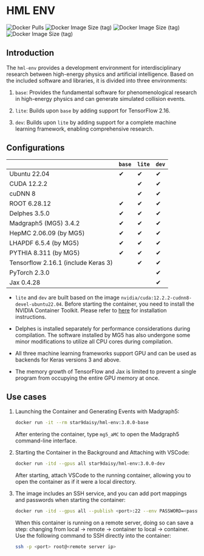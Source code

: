 # HML ENV
![Docker Pulls](https://img.shields.io/docker/pulls/star9daisy/hml-env)
![Docker Image Size (tag)](https://img.shields.io/docker/image-size/star9daisy/hml-env/3.0.0-base?label=base%20size&color=green)
![Docker Image Size (tag)](https://img.shields.io/docker/image-size/star9daisy/hml-env/3.0.0-lite?label=lite%20size&color=orange)
![Docker Image Size (tag)](https://img.shields.io/docker/image-size/star9daisy/hml-env/3.0.0-dev?label=dev%20size&color=red)

## Introduction

The `hml-env` provides a development environment for interdisciplinary research between high-energy physics and artificial intelligence. Based on the included software and libraries, it is divided into three environments:

1. `base`: Provides the fundamental software for phenomenological research in high-energy physics and can generate simulated collision events.

2. `lite`: Builds upon `base` by adding support for TensorFlow 2.16.

3. `dev`: Builds upon `lite` by adding support for a complete machine learning framework, enabling comprehensive research.

## Configurations

|  | `base` | `lite` | `dev` |
| --- | --- | --- | --- |
| Ubuntu 22.04 | ✔ | ✔ | ✔ |
| CUDA 12.2.2 |  | ✔ | ✔ |
| cuDNN 8 |  | ✔ | ✔ |
| ROOT 6.28.12 | ✔ | ✔ | ✔ |
| Delphes 3.5.0 | ✔ | ✔ | ✔ |
| Madgraph5 (MG5) 3.4.2 | ✔ | ✔ | ✔ |
| HepMC 2.06.09 (by MG5) | ✔ | ✔ | ✔ |
| LHAPDF 6.5.4 (by MG5)  | ✔ | ✔ | ✔ |
| PYTHIA 8.311 (by MG5) | ✔ | ✔ | ✔ |
| Tensorflow 2.16.1 (include Keras 3) |  | ✔ | ✔ |
| PyTorch 2.3.0 |  |  | ✔ |
| Jax 0.4.28 |  |  | ✔ |

- `lite` and `dev` are built based on the image `nvidia/cuda:12.2.2-cudnn8-devel-ubuntu22.04`. Before starting the container, you need to install the NVIDIA Container Toolkit. Please refer to [here](https://github.com/NVIDIA/nvidia-container-toolkit) for installation instructions.

- Delphes is installed separately for performance considerations during compilation. The software installed by MG5 has also undergone some minor modifications to utilize all CPU cores during compilation.

- All three machine learning frameworks support GPU and can be used as backends for Keras versions 3 and above.

- The memory growth of TensorFlow and Jax is limited to prevent a single program from occupying the entire GPU memory at once.

## Use cases

1. Launching the Container and Generating Events with Madgraph5:

    ```bash
    docker run -it --rm star9daisy/hml-env:3.0.0-base
    ```

    After entering the container, type `mg5_aMC` to open the Madgraph5 command-line interface.

2. Starting the Container in the Background and Attaching with VSCode:

    ```bash
    docker run -itd --gpus all star9daisy/hml-env:3.0.0-dev
    ```

    After starting, attach VSCode to the running container, allowing you to open the container as if it were a local directory.

3. The image includes an SSH service, and you can add port mappings and passwords when starting the container:

    ```bash
    docker run -itd --gpus all --publish <port>:22 --env PASSWORD=<password> star9daisy/hml-env:3.0.0-dev
    ```

    When this container is running on a remote server, doing so can save a step: changing from local → remote → container to local → container. Use the following command to SSH directly into the container:

    ```bash
    ssh -p <port> root@<remote server ip>
    ```